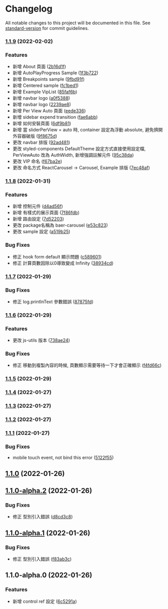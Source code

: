 # Changelog

All notable changes to this project will be documented in this file. See [standard-version](https://github.com/conventional-changelog/standard-version) for commit guidelines.

### [1.1.9](https://github.com/imagine10255/bear-carousel/compare/v1.1.8...v1.1.9) (2022-02-02)


### Features

* 新增 About 頁面 ([2b16d1f](https://github.com/imagine10255/bear-carousel/commit/2b16d1f150a56d229387b2f1c819ae601e91c9f3))
* 新增 AutoPlayProgress Sample ([1f3b722](https://github.com/imagine10255/bear-carousel/commit/1f3b722e9e6641a1d2d5c65bf5680bbc5785032f))
* 新增 Breakpoints sample ([9fbd91f](https://github.com/imagine10255/bear-carousel/commit/9fbd91fb6b31a1853b56a13bda7ec46a8cb15d74))
* 新增 Centered sample ([fc1bed1](https://github.com/imagine10255/bear-carousel/commit/fc1bed11b2463e090c8c37e4f476e78575b7651d))
* 新增 Example VipList ([85faf6b](https://github.com/imagine10255/bear-carousel/commit/85faf6b72054dee0d38910048e64c7047d4cc760))
* 新增 navbar logo ([a0f5388](https://github.com/imagine10255/bear-carousel/commit/a0f5388f762f76743494d447ac0dfc162820eb1b))
* 新增 navbar logo ([2239ae8](https://github.com/imagine10255/bear-carousel/commit/2239ae81bf4865a72c35acf0ebef0a3ff518f1ef))
* 新增 Per View Auto 頁面 ([eede336](https://github.com/imagine10255/bear-carousel/commit/eede336e086156b21bec66951fe37e16d49631d0))
* 新增 sidebar expend transition ([fae6abb](https://github.com/imagine10255/bear-carousel/commit/fae6abbbabf91fe868a2eda5c639d146dfe0bdf6))
* 新增 如何安裝頁面 ([6df9b81](https://github.com/imagine10255/bear-carousel/commit/6df9b819196d6eb357f3f1c14f2f74228d0ba791))
* 新增 當 sliderPerView = auto 時, container 設定為浮動 absolute, 避免擠開外容器破版 ([9f8675d](https://github.com/imagine10255/bear-carousel/commit/9f8675d575082702250883292a44172d77187a76))
* 更改 navbar 排版 ([92ad481](https://github.com/imagine10255/bear-carousel/commit/92ad481260bae80663f66a49b2af614be34ea937))
* 更改 styled-components DefaultTheme 設定方式直接使用設定檔, PerViewAuto 改為 AuthWidth, 新增強調註解元件 ([95c38da](https://github.com/imagine10255/bear-carousel/commit/95c38dadefa58ed02867a916cad5c7bee189caee))
* 更改 VIP 命名 ([f67ba2e](https://github.com/imagine10255/bear-carousel/commit/f67ba2e1ad86df02d6cee45b451b0d745aa1def6))
* 更改 命名方式 ReactCarousel -> Carousel, Example 排版 ([7ec48af](https://github.com/imagine10255/bear-carousel/commit/7ec48afa1c8c0572b13bf6d87877f6005a5ff6fd))

### [1.1.8](https://github.com/imagine10255/bear-carousel/compare/v1.1.7...v1.1.8) (2022-01-31)


### Features

* 新增 控制元件 ([d4ad56f](https://github.com/imagine10255/bear-carousel/commit/d4ad56fb98b22447183e4959be094b025ba82d72))
* 新增 有樣式的展示頁面 ([7f86fdb](https://github.com/imagine10255/bear-carousel/commit/7f86fdb05efbd76b6548a1d29cf86e9c313cbd71))
* 新增 路由設定 ([7d52203](https://github.com/imagine10255/bear-carousel/commit/7d52203d6f4a0c209ccb569bd19822dd60c97128))
* 更改 package名稱為 baer-carousel ([e53c823](https://github.com/imagine10255/bear-carousel/commit/e53c823de72b5bf49f45a77aeecfa6dd92517aa7))
* 更改 sample 設定 ([a519b25](https://github.com/imagine10255/bear-carousel/commit/a519b25cc32d37dd000c24a81ab0cb52cfb69048))


### Bug Fixes

* 修正 hook form default 顯示問題 ([c589601](https://github.com/imagine10255/bear-carousel/commit/c5896012fe6cb0dbd0c6bad0f91a343396f88e79))
* 修正 計算頁數因除以0導致變成 Infinity ([38934cd](https://github.com/imagine10255/bear-carousel/commit/38934cd054a40bdbdcc332852218d681f90edc2d))

### [1.1.7](https://github.com/imagine10255/bear-carousel/compare/v1.1.6...v1.1.7) (2022-01-29)


### Bug Fixes

* 修正 log.printInText 參數錯誤 ([87875fd](https://github.com/imagine10255/bear-carousel/commit/87875fd1339847d1032a6caaa8e3d150aadad2e8))

### [1.1.6](https://github.com/imagine10255/bear-carousel/compare/v1.1.5...v1.1.6) (2022-01-29)


### Features

* 更改 js-utils 版本 ([738ae24](https://github.com/imagine10255/bear-carousel/commit/738ae248b2f9027c792b173dc927dc2db8ac18ff))


### Bug Fixes

* 修正 移動到複製內容的時候, 頁數顯示需要等待一下才會正確顯示 ([f4fd66c](https://github.com/imagine10255/bear-carousel/commit/f4fd66c7e76837580f6e8f272d2b10acaa1b2903))

### [1.1.5](https://github.com/imagine10255/bear-carousel/compare/v1.1.4...v1.1.5) (2022-01-29)

### [1.1.4](https://github.com/imagine10255/bear-carousel/compare/v1.1.3...v1.1.4) (2022-01-27)

### [1.1.3](https://github.com/imagine10255/bear-carousel/compare/v1.1.2...v1.1.3) (2022-01-27)

### [1.1.2](https://github.com/imagine10255/bear-carousel/compare/v1.1.1...v1.1.2) (2022-01-27)

### [1.1.1](https://github.com/imagine10255/bear-carousel/compare/v1.1.0...v1.1.1) (2022-01-27)


### Bug Fixes

* mobile touch event, not bind this error ([5122f55](https://github.com/imagine10255/bear-carousel/commit/5122f5500fe13b83d3e2a7d30596a3f4082e8bd3))

## [1.1.0](https://github.com/imagine10255/bear-carousel/compare/v1.1.0-alpha.2...v1.1.0) (2022-01-26)

## [1.1.0-alpha.2](https://github.com/imagine10255/bear-carousel/compare/v1.1.0-alpha.1...v1.1.0-alpha.2) (2022-01-26)


### Bug Fixes

* 修正 型別引入錯誤 ([d8cd3c8](https://github.com/imagine10255/bear-carousel/commit/d8cd3c851e2e045c68b1c3b1d4525d34abb94a2f))

## [1.1.0-alpha.1](https://github.com/imagine10255/bear-carousel/compare/v1.1.0-alpha.0...v1.1.0-alpha.1) (2022-01-26)


### Bug Fixes

* 修正 型別引入錯誤 ([f83ab3c](https://github.com/imagine10255/bear-carousel/commit/f83ab3cdcc0b93e2a58f089043fb3351f0173ec2))

## 1.1.0-alpha.0 (2022-01-26)


### Features

* 新增 control ref 設定 ([6c5291a](https://github.com/imagine10255/bear-carousel/commit/6c5291a92b2765dae10980080f58ffe94d9d48f0))

